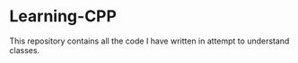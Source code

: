 # Learning-CPP
This repository contains all the code I have written in attempt to understand classes.
